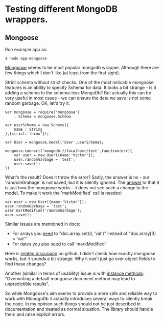 # Testing different MongoDB wrappers.

## Mongoose
Run example app as:

    $ node app-mongoose

[Mongoose](http://mongoosejs.com/) seems to be most popular mongodb wrapper.
Although there are few things which I don't like (at least from the first sight).

Strict schema without strict checks.
One of the most noticable mongoose features is an ability to specify Schema for
data.
It looks a bit strange - is it adding a schema to the schema-less MongoDb?
But actually this can be very useful in most cases - we can ensure the data
we save is not some random garbage.
OK, let's try it:

    var mongoose = require('mongoose')
        , Schema = mongoose.Schema

    var userSchema = new Schema({
        name : String
    },{strict:'throw'});

    var User = mongoose.model('User',userSchema);

    mongoose.connect('mongodb://localhost/test',function(err){
        var user = new User({name:'Victor'});
        user.randomGarbage = 'test';
        user.save();
    })

What's the result? Does it throw the error?
Sadly, the answer is no - our 'randomGrabage' is not saved, but it is silently ignored.
The [answer](https://groups.google.com/forum/#!msg/mongoose-orm/TWA-CLrXGC8/sWd9obdVWPEJ) to that it is just how the mongoose works - it does not see such
a change to the model.
To make it work the 'markModified' call is needed:

    var user = new User({name:'Victor'});
    user.randomGarbage = 'test';
    user.markModified('randomGarbage');
    user.save();

Similar issues are mentioned in docs:
- For arrays you [need](http://mongoosejs.com/docs/faq.html) to "doc.array.set(3, 'val')" instead of "doc.array[3] = 'val'"
- For dates you [also need](http://mongoosejs.com/docs/schematypes.html) to call 'markModified'

Here is [related discussion](https://github.com/LearnBoost/mongoose/issues/1598) on github.
I didn't check how exactly mongoose works, but it sounds a bit strange.
Why it can't just go over object fields to find these changes?

Another (similar in terms of usability) issue is with [instance methods](http://mongoosejs.com/docs/guide.html): "Overwriting a default mongoose document method may lead to unpredictible results".

So while Mongoose's aim seems to provide a more safe and reliable way to work with
MonogoDb it actually introduces several ways to silently break the code.
In my opinion such things should not be just described in documentation and treated
as normal situation. The library should handle them and raise explicit errors.
